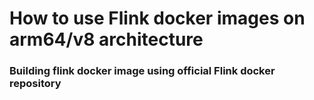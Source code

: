 # How to use Flink docker images on arm64/v8 architecture
### Building flink docker image using official Flink docker repository
